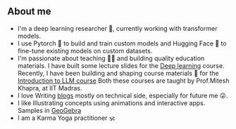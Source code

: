 ## About me 
- I'm a deep learning researcher 🔭, currently working with transformer models.
- I use Pytorch 🔦 to build and train custom models and Hugging Face 🤗 to fine-tune existing models on custom datasets.
- I'm passionate about teaching 👨‍🏫 and building quality education materials. I have built some lecture slides for the [Deep learning](https://iitm-pod.slides.com/arunprakash_ai/decks/dl)  course. Recently, I have been building and shaping course materials 📝 for the [Introduction to LLM course](https://iitm-pod.slides.com/arunprakash_ai/decks/llms) Both these courses are taught by Prof.Mitesh Khapra, at IIT Madras.
- I love Writing [blogs](https://arunprakash-a.github.io/) mostly on technical side, especially for future me 😜. 
- I like Illustrating concepts using animations and interactive apps. Samples in [GeoGebra](https://www.geogebra.org/u/arunprakash_ai)
- I am a Karma Yoga practitioner 🕉️
